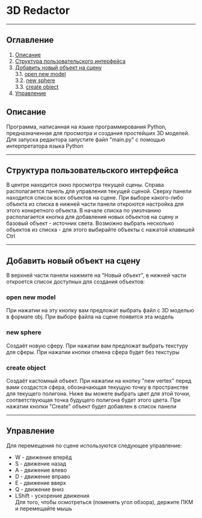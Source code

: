 # 3D Redactor

---

## Оглавление
1. [Описание](#Описание)</br>
2. [Структура пользовательского интерфейса](#Структура-пользовательского-интерфейса)</br>
3. [Добавить новый объект на сцену](#Добавить-новый-объект-на-сцену)</br>
3.1. [open new model](#open-new-model)</br>
3.2. [new sphere](#new-sphere)</br>
3.3. [create object](#create-object)</br>
4. [Управление](#Управление)</br>

## Описание
Программа, написанная на языке программирования Python, 
предназначенная для просмотра и создания простейших 3D моделей. 
Для запуска редактора запустите файл "main.py" 
с помощью интерпретатора языка Python

---

## Структура пользовательского интерфейса
В центре находится окно просмотра текущей сцены.
Справа располагается панель для управления текущей сценой.
Сверху панели находится список всех объектов на сцене. 
При выборе какого-либо объекта из списка 
в нижней части панели откроются настройка для этого 
конкретного объекта. В начале списка по умолчанию 
располагается кнопка для добавления новых объектов на сцену
и базовый объект - источник света. Возможно выбрать несколько
объектов из списка - для этого выбирайте объекты с нажатой
клавишей Ctrl


---

## Добавить новый объект на сцену
В верхней части панели нажмите на "Новый объект", в нижней части
откроется список доступных для создания объектов:

### open new model
При нажатии на эту кнопку вам предложат выбрать файл 
с 3D моделью в формате obj. При выборе файла на сцене появится
эта модель

### new sphere
Создаёт новую сферу. При нажатии вам предложат выбрать текстуру
для сферы. При нажатии кнопки отмена сфера будет без текстуры

### create object
Создаёт кастомный объект. При нажатии на кнопку "new vertex"
перед вами создастся сфера, обозначающая текущую точку 
в пространстве для текущего полигона. Ниже вы можете
выбрать цвет для этой точки, соответствующая точка будущего 
полигона будет этого цвета. При нажатии кнопки "Create" объект
будет добавлен в список панели

---

## Управление
Для перемещения по сцене используются следующее управление:</br>
* W - движение вперёд</br>
* S - движение назад</br>
* A - движение влево</br>
* D - движение вправо</br>
* E - движение вверх</br>
* Q - движение вниз</br>
* LShift - ускорение движения</br>
Для того, чтобы осмотреться (поменять угол обзора),
держите ПКМ и перемещайте мышь